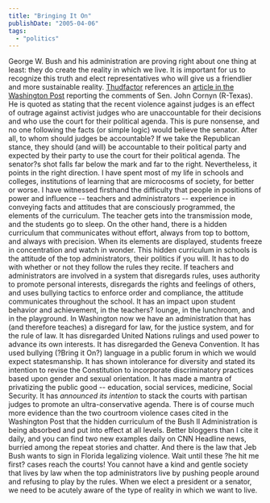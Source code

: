 ```yaml
---
title: "Bringing It On"
publishDate: "2005-04-06"
tags: 
  - "politics"
---
```


George W. Bush and his administration are proving right about one thing at least: they do create the reality in which we live. It is important for us to recognize this truth and elect representatives who will give us a friendlier and more sustainable reality. [Thudfactor](http://www.thudfactor.com) references an [article in the Washington Post](http://www.washingtonpost.com/wp-dyn/articles/A26236-2005Apr4.html) reporting the comments of Sen. John Cornyn (R-Texas). He is quoted as stating that the recent violence against judges is an effect of outrage against activist judges who are unaccountable for their decisions and who use the court for their political agenda. This is pure nonsense, and no one following the facts (or simple logic) would believe the senator. After all, to whom should judges be accountable? If we take the Republican stance, they should (and will) be accountable to their political party and expected by their party to use the court for their political agenda. The senator?s shot falls far below the mark and far to the right. Nevertheless, it points in the right direction. I have spent most of my life in schools and colleges, institutions of learning that are microcosms of society, for better or worse. I have witnessed firsthand the difficulty that people in positions of power and influence -- teachers and administrators -- experience in conveying facts and attitudes that are consciously programmed, the elements of the curriculum. The teacher gets into the transmission mode, and the students go to sleep. On the other hand, there is a hidden curriculum that communicates without effort, always from top to bottom, and always with precision. When its elements are displayed, students freeze in concentration and watch in wonder. This hidden curriculum in schools is the attitude of the top administrators, their politics if you will. It has to do with whether or not they follow the rules they recite. If teachers and administrators are involved in a system that disregards rules, uses authority to promote personal interests, disregards the rights and feelings of others, and uses bullying tactics to enforce order and compliance, the attitude communicates throughout the school. It has an impact upon student behavior and achievement, in the teachers? lounge, in the lunchroom, and in the playground. In Washington now we have an administration that has (and therefore teaches) a disregard for law, for the justice system, and for the rule of law. It has disregarded United Nations rulings and used power to advance its own interests. It has disregarded the Geneva Convention. It has used bullying (?Bring it On?) language in a public forum in which we would expect statesmanship. It has shown intolerance for diversity and stated its intention to revise the Constitution to incorporate discriminatory practices based upon gender and sexual orientation. It has made a mantra of privatizing the public good -- education, social services, medicine, Social Security. It has _announced its intention_ to stack the courts with partisan judges to promote an ultra-conservative agenda. There is of course much more evidence than the two courtroom violence cases cited in the Washington Post that the hidden curriculum of the Bush II Administration is being absorbed and put into effect at all levels. Better bloggers than I cite it daily, and you can find two new examples daily on CNN Headline news, burried among the repeat stories and chatter. And there is the law that Jeb Bush wants to sign in Florida legalizing violence. Wait until these ?he hit me first? cases reach the courts! You cannot have a kind and gentle society that lives by law when the top administrators live by pushing people around and refusing to play by the rules. When we elect a president or a senator, we need to be acutely aware of the type of reality in which we want to live.
